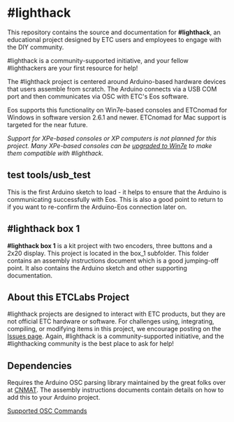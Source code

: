 # #lighthack
This repository contains the source and documentation for **#lighthack**, an educational project designed by ETC users and employees to engage with the DIY community.

#lighthack is a community-supported initiative, and your fellow #lighthackers are your first resource for help!

The #lighthack project is centered around Arduino-based hardware devices that users assemble from scratch. The Arduino connects via a USB COM port and then communicates via OSC with ETC's Eos software.

Eos supports this functionality on Win7e-based consoles and ETCnomad for Windows in software version 2.6.1 and newer. ETCnomad for Mac support is targeted for the near future.

_Support for XPe-based consoles or XP computers is not planned for this project. Many XPe-based consoles can be [upgraded to Win7e](http://www.etcconnect.com/Support/Articles/Windows-7-Upgrade-Eligibility.aspx) to make them compatible with #lighthack._

## test tools/usb_test
This is the first Arduino sketch to load - it helps to ensure that the Arduino is communicating successfully with Eos. This is also a good point to return to if you want to re-confirm the Arduino-Eos connection later on.

## #lighthack box 1
**#lighthack box 1** is a kit project with two encoders, three buttons and a 2x20 display. This project is located in the box_1 subfolder. This folder contains an assembly instructions document which is a good jumping-off point. It also contains the Arduino sketch and other supporting documentation.

## About this ETCLabs Project
#lighthack projects are designed to interact with ETC products, but they are not official ETC hardware or software. For challenges using, integrating, compiling, or modifying items in this project, we encourage posting on the [Issues page](https://github.com/ETCLabs/lighthack/issues). Again, #lighthack is a community-supported initiative, and the #lighthacking community is the best place to ask for help!

## Dependencies
Requires the Arduino OSC parsing library maintained by the great folks over at [CNMAT](https://github.com/CNMAT/OSC). The assembly instructions documents contain details on how to add this to your Arduino project.

[Supported OSC Commands](https://github.com/ETCLabs/EosSyncLib/blob/master/Supported%20OSC%20Commands.pdf)
